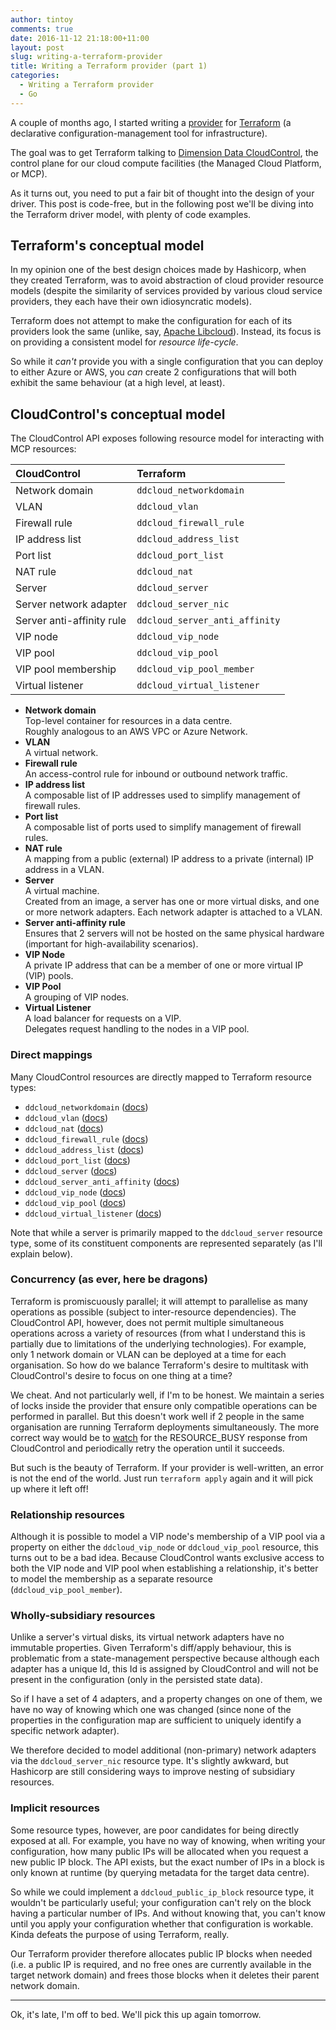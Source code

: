 ```yaml
---
author: tintoy
comments: true
date: 2016-11-12 21:18:00+11:00
layout: post
slug: writing-a-terraform-provider
title: Writing a Terraform provider (part 1)
categories:
  - Writing a Terraform provider
  - Go
---
```


A couple of months ago, I started writing a [provider](https://github.com/DimensionDataResearch/dd-cloud-compute-terraform) for [Terraform](https://terraform.io) (a declarative configuration-management tool for infrastructure).

The goal was to get Terraform talking to [Dimension Data CloudControl](https://docs.mcp-services.net/display/DEV/Welcome+to+the+CloudControl+documentation+portal), the control plane for our cloud compute facilities (the Managed Cloud Platform, or MCP).

As it turns out, you need to put a fair bit of thought into the design of your driver. This post is code-free, but in the following post we'll be diving into the Terraform driver model, with plenty of code examples.

## Terraform's conceptual model

In my opinion one of the best design choices made by Hashicorp, when they created Terraform, was to avoid abstraction of cloud provider resource models (despite the similarity of services provided by various cloud service providers, they each have their own idiosyncratic models).

Terraform does not attempt to make the configuration for each of its providers look the same (unlike, say, [Apache Libcloud](https://libcloud.apache.org/)). Instead, its focus is on providing a consistent model for _resource life-cycle_.

So while it _can't_ provide you with a single configuration that you can deploy to either Azure or AWS, you _can_ create 2 configurations that will both exhibit the same behaviour (at a high level, at least).

## CloudControl's conceptual model

The CloudControl API exposes following resource model for interacting with MCP resources:

| CloudControl              | Terraform                      |
| :------------------------ | :----------------------------- |
| Network domain            | `ddcloud_networkdomain`        |
| VLAN                      | `ddcloud_vlan`                 |
| Firewall rule             | `ddcloud_firewall_rule`        |
| IP address list           | `ddcloud_address_list`         |
| Port list                 | `ddcloud_port_list`            |
| NAT rule                  | `ddcloud_nat`                  |
| Server                    | `ddcloud_server`               |
| Server network adapter    | `ddcloud_server_nic`           |
| Server anti-affinity rule | `ddcloud_server_anti_affinity` |
| VIP node                  | `ddcloud_vip_node`             |
| VIP pool                  | `ddcloud_vip_pool`             |
| VIP pool membership       | `ddcloud_vip_pool_member`      |
| Virtual listener          | `ddcloud_virtual_listener`     |

* **Network domain**  
Top-level container for resources in a data centre.  
Roughly analogous to an AWS VPC or Azure Network.
* **VLAN**  
A virtual network.
* **Firewall rule**  
An access-control rule for inbound or outbound network traffic.
* **IP address list**  
A composable list of IP addresses used to simplify management of firewall rules.
* **Port list**  
A composable list of ports used to simplify management of firewall rules.
* **NAT rule**  
A mapping from a public (external) IP address to a private (internal) IP address in a VLAN.
* **Server**  
A virtual machine.  
Created from an image, a server has one or more virtual disks, and one or more network adapters. Each network adapter is attached to a VLAN.
* **Server anti-affinity rule**  
Ensures that 2 servers will not be hosted on the same physical hardware (important for high-availability scenarios).
* **VIP Node**  
A private IP address that can be a member of one or more virtual IP (VIP) pools.
* **VIP Pool**  
A grouping of VIP nodes.
* **Virtual Listener**  
A load balancer for requests on a VIP.  
Delegates request handling to the nodes in a VIP pool.

### Direct mappings

Many CloudControl resources are directly mapped to Terraform resource types:

* `ddcloud_networkdomain` (<a href="https://github.com/DimensionDataResearch/dd-cloud-compute-terraform/blob/development/v1.0/docs/resource_types/networkdomain.md" target="_blank">docs</a>)
* `ddcloud_vlan` (<a href="https://github.com/DimensionDataResearch/dd-cloud-compute-terraform/blob/development/v1.0/docs/resource_types/vlan.md" target="_blank">docs</a>)
* `ddcloud_nat` (<a href="https://github.com/DimensionDataResearch/dd-cloud-compute-terraform/blob/development/v1.0/docs/resource_types/nat.md" target="_blank">docs</a>)
* `ddcloud_firewall_rule` (<a href="https://github.com/DimensionDataResearch/dd-cloud-compute-terraform/blob/development/v1.0/docs/resource_types/firewall_rule.md" target="_blank">docs</a>)
* `ddcloud_address_list` (<a href="https://github.com/DimensionDataResearch/dd-cloud-compute-terraform/blob/development/v1.0/docs/resource_types/address_list.md" target="_blank">docs</a>)
* `ddcloud_port_list` (<a href="https://github.com/DimensionDataResearch/dd-cloud-compute-terraform/blob/development/v1.0/docs/resource_types/port_list.md" target="_blank">docs</a>)
* `ddcloud_server` (<a href="https://github.com/DimensionDataResearch/dd-cloud-compute-terraform/blob/development/v1.0/docs/resource_types/server.md" target="_blank">docs</a>)
* `ddcloud_server_anti_affinity` (<a href="https://github.com/DimensionDataResearch/dd-cloud-compute-terraform/blob/development/v1.0/docs/resource_types/server_anti_affinity.md" target="_blank">docs</a>)
* `ddcloud_vip_node` (<a href="https://github.com/DimensionDataResearch/dd-cloud-compute-terraform/blob/development/v1.0/docs/resource_types/vip_node.md" target="_blank">docs</a>)
* `ddcloud_vip_pool` (<a href="https://github.com/DimensionDataResearch/dd-cloud-compute-terraform/blob/development/v1.0/docs/resource_types/vip_pool.md" target="_blank">docs</a>)
* `ddcloud_virtual_listener` (<a href="https://github.com/DimensionDataResearch/dd-cloud-compute-terraform/blob/development/v1.0/docs/resource_types/virtual_listener.md" target="_blank">docs</a>)

Note that while a server is primarily mapped to the `ddcloud_server` resource type, some of its constituent components are represented separately (as I'll explain below).

### Concurrency (as ever, here be dragons)

Terraform is promiscuously parallel; it will attempt to parallelise as many operations as possible (subject to inter-resource dependencies). The CloudControl API, however, does not permit multiple simultaneous operations across a variety of resources (from what I understand this is partially due to limitations of the underlying technologies). For example, only 1 network domain or VLAN can be deployed at a time for each organisation. So how do we balance Terraform's desire to multitask with CloudControl's desire to focus on one thing at a time?

We cheat. And not particularly well, if I'm to be honest. We maintain a series of locks inside the provider that ensure only compatible operations can be performed in parallel. But this doesn't work well if 2 people in the same organisation are running Terraform deployments simultaneously. The more correct way would be to [watch](https://github.com/DimensionDataResearch/dd-cloud-compute-terraform/issues/11) for the RESOURCE_BUSY response from CloudControl and periodically retry the operation until it succeeds.

But such is the beauty of Terraform. If your provider is well-written, an error is not the end of the world. Just run `terraform apply` again and it will pick up where it left off!

### Relationship resources

Although it is possible to model a VIP node's membership of a VIP pool via a property on either the `ddcloud_vip_node` or `ddcloud_vip_pool` resource, this turns out to be a bad idea. Because CloudControl wants exclusive access to both the VIP node and VIP pool when establishing a relationship, it's better to model the membership as a separate resource (`ddcloud_vip_pool_member`).

### Wholly-subsidiary resources

Unlike a server's virtual disks, its virtual network adapters have no immutable properties. Given Terraform's diff/apply behaviour, this is problematic from a state-management perspective because although each adapter has a unique Id, this Id is assigned by CloudControl and will not be present in the configuration (only in the persisted state data).

So if I have a set of 4 adapters, and a property changes on one of them, we have no way of knowing which one was changed (since none of the properties in the configuration map are sufficient to uniquely identify a specific network adapter).

We therefore decided to model additional (non-primary) network adapters via the `ddcloud_server_nic` resource type. It's slightly awkward, but Hashicorp are still considering ways to improve nesting of subsidiary resources.

### Implicit resources

Some resource types, however, are poor candidates for being directly exposed at all. For example, you have no way of knowing, when writing your configuration, how many public IPs will be allocated when you request a new public IP block. The API exists, but the exact number of IPs in a block is only known at runtime (by querying metadata for the target data centre).

So while we could implement a `ddcloud_public_ip_block` resource type, it wouldn't be particularly useful; your configuration can't rely on the block having a particular number of IPs. And without knowing that, you can't know until you apply your configuration whether that configuration is workable. Kinda defeats the purpose of using Terraform, really.

Our Terraform provider therefore allocates public IP blocks when needed (i.e. a public IP is required, and no free ones are currently available in the target network domain) and frees those blocks when it deletes their parent network domain.

---

Ok, it's late, I'm off to bed. We'll pick this up again tomorrow.
